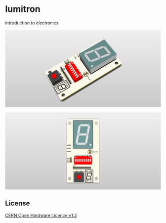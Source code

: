 # lumitron
introduction to electronics

![lumitron top](lumitron_images/lumitron01.png)

![lumitron bot](lumitron_images/lumitron02.png)

License
-------
[CERN Open Hardware Licence v1.2 ]

[CERN Open Hardware Licence v1.2 ]:http://www.ohwr.org/attachments/2388/cern_ohl_v_1_2.txt
